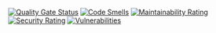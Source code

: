 


[![Quality Gate Status](https://sonarcloud.io/api/project_badges/measure?project=fabricio-entringer_commons&metric=alert_status)](https://sonarcloud.io/dashboard?id=fabricio-entringer_commons)
[![Code Smells](https://sonarcloud.io/api/project_badges/measure?project=fabricio-entringer_commons&metric=code_smells)](https://sonarcloud.io/dashboard?id=fabricio-entringer_commons)
[![Maintainability Rating](https://sonarcloud.io/api/project_badges/measure?project=fabricio-entringer_commons&metric=sqale_rating)](https://sonarcloud.io/dashboard?id=fabricio-entringer_commons)
[![Security Rating](https://sonarcloud.io/api/project_badges/measure?project=fabricio-entringer_commons&metric=security_rating)](https://sonarcloud.io/dashboard?id=fabricio-entringer_commons)
[![Vulnerabilities](https://sonarcloud.io/api/project_badges/measure?project=fabricio-entringer_commons&metric=vulnerabilities)](https://sonarcloud.io/dashboard?id=fabricio-entringer_commons)
